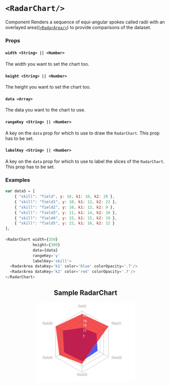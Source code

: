 # `<RadarChart/>`

Component Renders a sequence of equi-angular spokes called radii with an overlayed area(([`<RadarArea/>`](RadarArea.md)) to provide comparisons of the dataset.

### Props

#### `width <String> || <Number>`
The width you want to set the chart too.

#### `height <String> || <Number>`
The height you want to set the chart too.

#### `data <Array>`
The data you want to the chart to use.

#### `rangeKey <String> || <Number>`
A key on the `data` prop for which to use to draw the `RadarChart`. This prop has to be set.

#### `labelKey <String> || <Number>`
A key on the `data` prop for which to use to label the slices of the `RadarChart`. This prop has to be set.

### Examples
```js
var data5 = [
    { "skill": "field", y: 16, k1: 10, k2: 20 },
    { "skill": "field1", y: 10, k1: 12, k2: 22 },
    { "skill": "field2", y: 10, k1: 13, k2: 9 },
    { "skill": "field3", y: 11, k1: 14, k2: 16 },
    { "skill": "field4", y: 15, k1: 15, k2: 19 },
    { "skill": "field5", y: 22, k1: 16, k2: 22 }
];

<RadarChart width={350}
            height={300}
            data={data}
            rangeKey='y'
            labelKey='skill'>
  <RadarArea dataKey='k1' color='blue' colorOpacity='.7'/>
  <RadarArea dataKey='k2' color='red' colorOpacity='.7'/>
</RadarChart>
```
<h2 align="center">Sample RadarChart</h2>
<p align="center">
  <img align="center" src="docsAssets/RadarChartExample.png" height="250"/>
</p>
